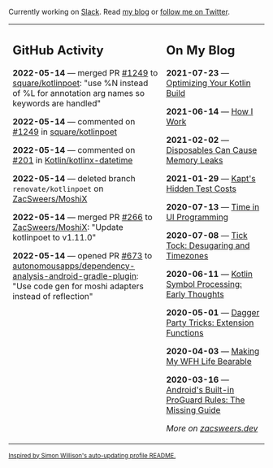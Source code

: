Currently working on [Slack](https://slack.com/). Read [my blog](https://zacsweers.dev/) or [follow me on Twitter](https://twitter.com/ZacSweers).

<table><tr><td valign="top" width="60%">

## GitHub Activity
<!-- githubActivity starts -->
**2022-05-14** — merged PR [#1249](https://github.com/square/kotlinpoet/pull/1249) to [square/kotlinpoet](https://github.com/square/kotlinpoet): "use %N instead of %L for annotation arg names so keywords are handled"

**2022-05-14** — commented on [#1249](https://github.com/square/kotlinpoet/pull/1249#issuecomment-1126811042) in [square/kotlinpoet](https://github.com/square/kotlinpoet)

**2022-05-14** — commented on [#201](https://github.com/Kotlin/kotlinx-datetime/issues/201#issuecomment-1126810987) in [Kotlin/kotlinx-datetime](https://github.com/Kotlin/kotlinx-datetime)

**2022-05-14** — deleted branch `renovate/kotlinpoet` on [ZacSweers/MoshiX](https://github.com/ZacSweers/MoshiX)

**2022-05-14** — merged PR [#266](https://github.com/ZacSweers/MoshiX/pull/266) to [ZacSweers/MoshiX](https://github.com/ZacSweers/MoshiX): "Update kotlinpoet to v1.11.0"

**2022-05-14** — opened PR [#673](https://github.com/autonomousapps/dependency-analysis-android-gradle-plugin/pull/673) to [autonomousapps/dependency-analysis-android-gradle-plugin](https://github.com/autonomousapps/dependency-analysis-android-gradle-plugin): "Use code gen for moshi adapters instead of reflection"
<!-- githubActivity ends -->
</td><td valign="top" width="40%">

## On My Blog
<!-- blog starts -->
**2021-07-23** — [Optimizing Your Kotlin Build](https://www.zacsweers.dev/optimizing-your-kotlin-build/)

**2021-06-14** — [How I Work](https://www.zacsweers.dev/how-i-work/)

**2021-02-02** — [Disposables Can Cause Memory Leaks](https://www.zacsweers.dev/disposables-can-cause-memory-leaks/)

**2021-01-29** — [Kapt's Hidden Test Costs](https://www.zacsweers.dev/kapts-hidden-test-costs/)

**2020-07-13** — [Time in UI Programming](https://www.zacsweers.dev/time-in-ui/)

**2020-07-08** — [Tick Tock: Desugaring and Timezones](https://www.zacsweers.dev/ticktock-desugaring-timezones/)

**2020-06-11** — [Kotlin Symbol Processing: Early Thoughts](https://www.zacsweers.dev/kotlin-symbol-processor-early-thoughts/)

**2020-05-01** — [Dagger Party Tricks: Extension Functions](https://www.zacsweers.dev/dagger-party-tricks-extension-functions/)

**2020-04-03** — [Making My WFH Life Bearable](https://www.zacsweers.dev/making-wfh-life-bearable/)

**2020-03-16** — [Android's Built-in ProGuard Rules: The Missing Guide](https://www.zacsweers.dev/android-proguard-rules/)
<!-- blog ends -->
_More on [zacsweers.dev](https://zacsweers.dev/)_
</td></tr></table>

<sub><a href="https://simonwillison.net/2020/Jul/10/self-updating-profile-readme/">Inspired by Simon Willison's auto-updating profile README.</a></sub>